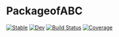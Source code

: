 # PackageofABC

[![Stable](https://img.shields.io/badge/docs-stable-blue.svg)](https://wanda0929.github.io/PackageofABC.jl/stable/)
[![Dev](https://img.shields.io/badge/docs-dev-blue.svg)](https://wanda0929.github.io/PackageofABC.jl/dev/)
[![Build Status](https://github.com/wanda0929/PackageofABC.jl/actions/workflows/CI.yml/badge.svg?branch=main)](https://github.com/wanda0929/PackageofABC.jl/actions/workflows/CI.yml?query=branch%3Amain)
[![Coverage](https://codecov.io/gh/wanda0929/PackageofABC.jl/branch/main/graph/badge.svg)](https://codecov.io/gh/wanda0929/PackageofABC.jl)
